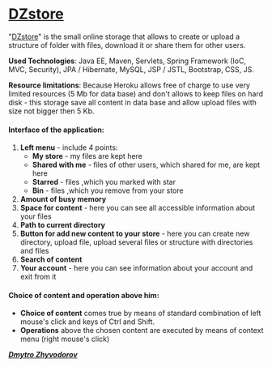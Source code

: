 [<h1>DZstore</h1>](http://dzstore.herokuapp.com)

"[DZstore](http://dzstore.herokuapp.com)" is the small online storage that allows to create or upload a structure of folder with files, download it or share them for other users.

**Used Technologies**: Java EE, Maven, Servlets, Spring Framework (IoC, MVC, Security), JPA / Hibernate, MySQL, JSP / JSTL, Bootstrap, CSS, JS.

**Resource limitations**:  Because Heroku allows free of charge to use very limited resources (5 Mb for data base) and don't allows to keep files on hard disk - this storage save all content in data base and allow upload files with size not bigger then 5 Kb.
<h4>Interface of the application:</h4>

1) **Left menu** - include 4 points:
    - **My store** - my files are kept here
    - **Shared with me** - files of other users, which shared for me, are kept here
    - **Starred** - files ,which you marked with star
    - **Bin** - files ,which you remove from your store
2) **Amount of busy memory**   
3) **Space for content** - here you can see all accessible information about your files 
4) **Path to current directory** 
5) **Button for add new content to your store** - here you can create new directory, upload file, upload several files or structure with directories and files
6) **Search of content**
7) **Your account** - here you can see information about your account and exit from it

<h4>Choice of content and operation above him:</h4> 

- **Choice of content** comes true by means of standard combination of left mouse's click and keys of Ctrl and Shift.
- **Operations** above the chosen content are executed by means of context menu (right mouse's click)
    

[_**Dmytro Zhyvodorov**_](https://www.linkedin.com/in/yurii-salimov)
